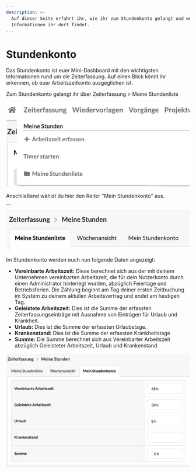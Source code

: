 ```yaml
---
description: >-
  Auf dieser Seite erfahrt ihr, wie ihr zum Stundenkonto gelangt und welche
  Informationen ihr dort findet.
---
```


# Stundenkonto

Das Stundenkonto ist euer Mini-Dashboard mit den wichtigsten Informationen rund um die Zeiterfassung. Auf einen Blick könnt ihr erkennen, ob euer Arbeitszeitkonto ausgeglichen ist.

Zum Stundenkonto gelangt ihr über Zeiterfassung &gt; Meine Stundenliste

![](../.gitbook/assets/bildschirmfoto-2019-11-18-um-11.45.06.png)

Anschließend wählst du hier den Reiter "Mein Stundenkonto" aus.  
 __

![](../.gitbook/assets/bildschirmfoto-2019-11-25-um-09.29.46.png)

Im Stundenkonto werden euch nun folgende Daten angezeigt: 

* **Vereinbarte Arbeitszeit:** Diese berechnet sich aus der mit deinem Unternehmen vereinbarten Arbeitszeit, die für dein Nutzerkonto durch einen Administrator hinterlegt wurden, abzüglich Feiertage und Betriebsferien. Die Zählung beginnt am Tag deiner ersten Zeitbuchung im System zu deinem aktullen Arbeitsvertrag und endet am heutigen Tag.
* **Geleistete Arbeitszeit:** Dies ist die Summe der erfassten Zeiterfassungseinträge mit Ausnahme von Einträgen für Urlaub und Krankheit.
* **Urlaub:** Dies ist die Summe der erfassten Urlaubstage.
* **Krankenstand:** Dies ist die Summe der erfassten Krankheitstage
* **Summe:** Die Summe berechnet sich aus Vereinbarter Arbeitszeit abzüglich  Geleisteter Arbeitszeit, Urlaub und Krankenstand.

![](../.gitbook/assets/bildschirmfoto-2019-11-25-um-09.26.09.png)

